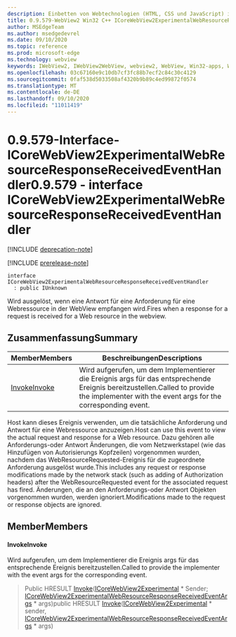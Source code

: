 ```yaml
---
description: Einbetten von Webtechnologien (HTML, CSS und JavaScript) in ihre systemeigenen Anwendungen mit dem Microsoft Edge WebView2-Steuerelement
title: 0.9.579-WebView2 Win32 C++ ICoreWebView2ExperimentalWebResourceResponseReceivedEventHandler
author: MSEdgeTeam
ms.author: msedgedevrel
ms.date: 09/10/2020
ms.topic: reference
ms.prod: microsoft-edge
ms.technology: webview
keywords: IWebView2, IWebView2WebView, webview2, WebView, Win32-apps, Win32, Edge, ICoreWebView2, ICoreWebView2Controller, Browser-Steuerelement, Edge-HTML, ICoreWebView2ExperimentalWebResourceResponseReceivedEventHandler
ms.openlocfilehash: 03c67160e9c10db7cf3fc88b7ecf2c84c30c4129
ms.sourcegitcommit: 0faf538d5033508af4320b9b89c4ed99872f0574
ms.translationtype: MT
ms.contentlocale: de-DE
ms.lasthandoff: 09/10/2020
ms.locfileid: "11011419"
---
```

# <span data-ttu-id="7f5a3-104">0.9.579-Interface-ICoreWebView2ExperimentalWebResourceResponseReceivedEventHandler</span><span class="sxs-lookup"><span data-stu-id="7f5a3-104">0.9.579 - interface ICoreWebView2ExperimentalWebResourceResponseReceivedEventHandler</span></span> 

[!INCLUDE [deprecation-note](../../includes/deprecation-note.md)]

[!INCLUDE [prerelease-note](../../includes/prerelease-note.md)]

```
interface ICoreWebView2ExperimentalWebResourceResponseReceivedEventHandler
  : public IUnknown
```

<span data-ttu-id="7f5a3-105">Wird ausgelöst, wenn eine Antwort für eine Anforderung für eine Webressource in der WebView empfangen wird.</span><span class="sxs-lookup"><span data-stu-id="7f5a3-105">Fires when a response for a request is received for a Web resource in the webview.</span></span>

## <span data-ttu-id="7f5a3-106">Zusammenfassung</span><span class="sxs-lookup"><span data-stu-id="7f5a3-106">Summary</span></span>

 <span data-ttu-id="7f5a3-107">Member</span><span class="sxs-lookup"><span data-stu-id="7f5a3-107">Members</span></span>                        | <span data-ttu-id="7f5a3-108">Beschreibungen</span><span class="sxs-lookup"><span data-stu-id="7f5a3-108">Descriptions</span></span>
--------------------------------|---------------------------------------------
[<span data-ttu-id="7f5a3-109">Invoke</span><span class="sxs-lookup"><span data-stu-id="7f5a3-109">Invoke</span></span>](#invoke) | <span data-ttu-id="7f5a3-110">Wird aufgerufen, um dem Implementierer die Ereignis args für das entsprechende Ereignis bereitzustellen.</span><span class="sxs-lookup"><span data-stu-id="7f5a3-110">Called to provide the implementer with the event args for the corresponding event.</span></span>

<span data-ttu-id="7f5a3-111">Host kann dieses Ereignis verwenden, um die tatsächliche Anforderung und Antwort für eine Webressource anzuzeigen.</span><span class="sxs-lookup"><span data-stu-id="7f5a3-111">Host can use this event to view the actual request and response for a Web resource.</span></span> <span data-ttu-id="7f5a3-112">Dazu gehören alle Anforderungs-oder Antwort Änderungen, die vom Netzwerkstapel (wie das Hinzufügen von Autorisierungs Kopfzeilen) vorgenommen wurden, nachdem das WebResourceRequested-Ereignis für die zugeordnete Anforderung ausgelöst wurde.</span><span class="sxs-lookup"><span data-stu-id="7f5a3-112">This includes any request or response modifications made by the network stack (such as adding of Authorization headers) after the WebResourceRequested event for the associated request has fired.</span></span> <span data-ttu-id="7f5a3-113">Änderungen, die an den Anforderungs-oder Antwort Objekten vorgenommen wurden, werden ignoriert.</span><span class="sxs-lookup"><span data-stu-id="7f5a3-113">Modifications made to the request or response objects are ignored.</span></span>

## <span data-ttu-id="7f5a3-114">Member</span><span class="sxs-lookup"><span data-stu-id="7f5a3-114">Members</span></span>

#### <span data-ttu-id="7f5a3-115">Invoke</span><span class="sxs-lookup"><span data-stu-id="7f5a3-115">Invoke</span></span> 

<span data-ttu-id="7f5a3-116">Wird aufgerufen, um dem Implementierer die Ereignis args für das entsprechende Ereignis bereitzustellen.</span><span class="sxs-lookup"><span data-stu-id="7f5a3-116">Called to provide the implementer with the event args for the corresponding event.</span></span>

> <span data-ttu-id="7f5a3-117">Public HRESULT [Invoke](#invoke)([ICoreWebView2Experimental](icorewebview2experimental.md) \* Sender; [ICoreWebView2ExperimentalWebResourceResponseReceivedEventArgs](icorewebview2experimentalwebresourceresponsereceivedeventargs.md) \* args)</span><span class="sxs-lookup"><span data-stu-id="7f5a3-117">public HRESULT [Invoke](#invoke)([ICoreWebView2Experimental](icorewebview2experimental.md) \* sender, [ICoreWebView2ExperimentalWebResourceResponseReceivedEventArgs](icorewebview2experimentalwebresourceresponsereceivedeventargs.md) \* args)</span></span>

